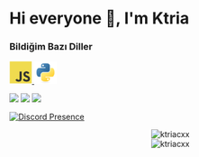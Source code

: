 # Hi everyone :wave:, I'm Ktria

<h3 align="left">Bildiğim Bazı Diller</h3>
<p align="left"> <a href="https://developer.mozilla.org/en-US/docs/Web/JavaScript" target="_blank"> <img src="https://raw.githubusercontent.com/devicons/devicon/master/icons/javascript/javascript-original.svg" alt="javascript" width="40" height="40"/> </a> <a>  </a> <a href="https://www.python.org" target="_blank"> <img src="https://raw.githubusercontent.com/devicons/devicon/master/icons/python/python-original.svg" alt="python" width="40" 
height="40"/> </a> </p

<p align="center">
  <a href="https://discord.com/users/482541644944506880"><img src="https://img.shields.io/badge/Ktria%20-7289DA.svg?&style=for-the-badge&logo=discord&logoColor=white"></a>
  <a href="https://github.com/ktriacxx"><img src="https://img.shields.io/badge/Ktria%20-1d202b.svg?&style=for-the-badge&logo=github&logoColor=white"></a>
 <a href="https://www.instagram.com/ktriacxx" target"blank_"><img src="https://img.shields.io/badge/Ktria%20-DC3175.svg?&style=for-the-badge&logo=instagram&logoColor=white">
</p>

[![Discord Presence](https://lanyard-profile-readme.vercel.app/api/482541644944506880)](https://discord.com/users/482541644944506880)
  
<img align="right" width="50%" src="https://github-readme-stats.vercel.app/api/top-langs?username=ktriacxx&theme=dark&show_icons=true&locale=en&layout=compact" alt="ktriacxx"  />&nbsp;<img align="right" width="50%" src="https://github-readme-stats.vercel.app/api?username=ktriacxx&theme=dark&show_icons=true&locale=en" alt="ktriacxx"  >
